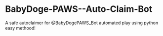 # BabyDoge-PAWS--Auto-Claim-Bot
A safe autoclaimer for @BabyDogePAWS_Bot automated play using python easy methood!
